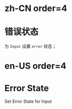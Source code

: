 # zh-CN order=4

# 错误状态

为 `Input` 设置 `error` 状态；

# en-US order=4

# Error State

Set Error State for Input
